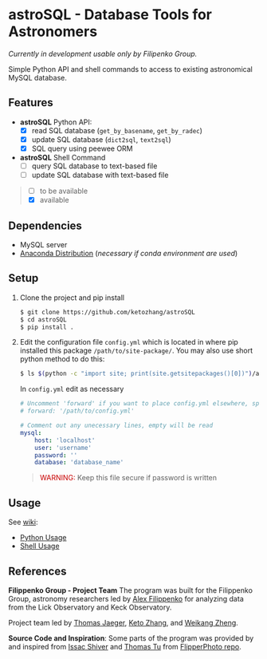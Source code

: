 # astroSQL - Database Tools for Astronomers
_Currently in development usable only by Filipenko Group._

Simple Python API and shell commands to access to existing astronomical MySQL database.

## Features
* **astroSQL** Python API:
  - [x] read SQL database (`get_by_basename`, `get_by_radec`)
  - [x] update SQL database (`dict2sql`, `text2sql`)
  - [x] SQL query using peewee ORM
* **astroSQL** Shell Command
  - [ ]  query SQL database to text-based file
  - [ ]  update SQL database with text-based file
  
> - [ ] to be available 
> - [x] available

## Dependencies
* MySQL server
* [Anaconda Distribution](https://www.anaconda.com/download/) (*necessary if conda environment are used*)

## Setup

1. Clone the project and pip install

    ```sh
    $ git clone https://github.com/ketozhang/astroSQL
    $ cd astroSQL
    $ pip install .
    ```

2. Edit the configuration file `config.yml` which is located in where pip installed this package `/path/to/site-package/`. You may also use short python method to do this:

    ```bash
    $ ls $(python -c "import site; print(site.getsitepackages()[0])")/astrosql
    ```

    In `config.yml` edit as necessary

    ```yml
    # Uncomment 'forward' if you want to place config.yml elsewhere, specify the file path (maybe `~/.astrosql/config.yml` ?)
    # forward: '/path/to/config.yml'

    # Comment out any unecessary lines, empty will be read
    mysql:
        host: 'localhost'
        user: 'username'
        password: ''
        database: 'database_name'
    ```

    > <span style="color:rgb(200,0,0)">WARNING:</span> Keep this file secure if password is written

## Usage

See [wiki](https://github.com/ketozhang/astroSQL/wiki):

* [Python Usage](https://github.com/ketozhang/astroSQL/wiki/Python-Usage)
* [Shell Usage](https://github.com/ketozhang/astroSQL/wiki/Shell-Usage)

## References
**Filippenko Group - Project Team**
The program was built for the Filippenko Group, astronomy researchers led by [Alex Filippenko](https://astro.berkeley.edu/faculty-profile/alex-filippenko) for analyzing data from the Lick Observatory and Keck Observatory.

Project team led by [Thomas Jaeger](https://astro.berkeley.edu/researcher-profile/3420275-thomas-de-jaeger), [Keto Zhang](https://github.com/ketozhang), and [Weikang Zheng](https://astro.berkeley.edu/researcher-profile/2358133-weikang-zheng).

**Source Code and Inspiration**:
Some parts of the program was provided by and inspired from [Issac Shiver](https://github.com/ishivvers) and [Thomas Tu](https://github.com/thomastu) from [FlipperPhoto repo](https://github.com/ketozhang/FlipperPhoto/tree/master/flipp/libs).
